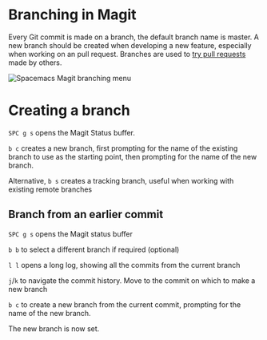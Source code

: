 # Branching in Magit
Every Git commit is made on a branch, the default branch name is master. A new branch should be created when developing a new feature, especially when working on an pull request. Branches are used to [try pull requests](/source-control/magit/try-pull-requests.md) made by others.

![Spacemacs Magit branching menu](/images/spacemacs-magit-branching-menu.png)

# Creating a branch
`SPC g s` opens the Magit Status buffer.

`b c` creates a new branch, first prompting for the name of the existing branch to use as the starting point, then prompting for the name of the new branch.

Alternative, `b s` creates a tracking branch, useful when working with existing remote branches

## Branch from an earlier commit
`SPC g s` opens the Magit status buffer

`b b` to select a different branch if required (optional)

`l l` opens a long log, showing all the commits from the current branch

`j`/`k` to navigate the commit history.  Move to the commit on which to make a new branch

`b c` to create a new branch from the current commit, prompting for the name of the new branch.

The new branch is now set.
